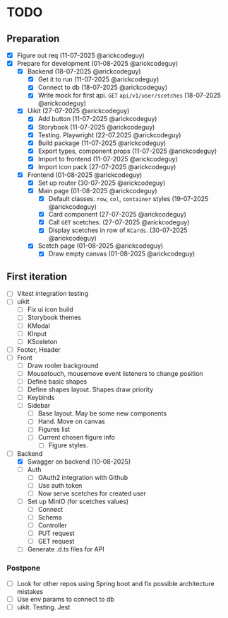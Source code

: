 # TODO

## Preparation

- [x] Figure out req (11-07-2025 @arickcodeguy)
- [x] Prepare for development (01-08-2025 @arickcodeguy)
  - [x] Backend (18-07-2025 @arickcodeguy)
    - [x] Get it to run (11-07-2025 @arickcodeguy)
    - [x] Connect to db (18-07-2025 @arickcodeguy)
    - [x] Write mock for first api. `GET` `api/v1/user/scetches` (18-07-2025 @arickcodeguy)
  - [x] Uikit (27-07-2025 @arickcodeguy)
    - [x] Add button (11-07-2025 @arickcodeguy)
    - [x] Storybook (11-07-2025 @arickcodeguy)
    - [x] Testing. Playwright (22-07.2025 @arickcodeguy)
    - [x] Build package (11-07-2025 @arickcodeguy)
    - [x] Export types, component props (11-07-2025 @arickcodeguy)
    - [x] Import to frontend (11-07-2025 @arickcodeguy)
    - [x] Import icon pack (27-07-2025 @arickcodeguy)
  - [x] Frontend (01-08-2025 @arickcodeguy)
    - [x] Set up router (30-07-2025 @arickcodeguy)
    - [x] Main page (01-08-2025 @arickcodeguy)
      - [x] Default classes. `row`, `col`, `container` styles (19-07-2025 @arickcodeguy)
      - [x] Card component (27-07-2025 @arickcodeguy)
      - [x] Call `GET` scetches. (27-07-2025 @arickcodeguy)
      - [x] Display scetches in row of `KCards`. (30-07-2025 @arickcodeguy)
    - [x] Scetch page (01-08-2025 @arickcodeguy)
      - [x] Draw empty canvas (01-08-2025 @arickcodeguy)

## First iteration

- [ ] Vitest integration testing
- [ ] uikit
  - [ ] Fix ui icon build
  - [ ] Storybook themes
  - [ ] KModal
  - [ ] KInput
  - [ ] KSceleton
- [ ] Footer, Header
- [ ] Front
  - [ ] Draw rooler background
  - [ ] Mousetouch, mousemove event listeners to change position
  - [ ] Define basic shapes
  - [ ] Define shapes layout. Shapes draw priority
  - [ ] Keybinds
  - [ ] Sidebar
    - [ ] Base layout. May be some new components
    - [ ] Hand. Move on canvas
    - [ ] Figures list
    - [ ] Current chosen figure info
      - [ ] Figure styles.
- [ ] Backend
  - [x] Swagger on backend (10-08-2025)
  - [ ] Auth
    - [ ] OAuth2 integration with Github
    - [ ] Use auth token
    - [ ] Now serve scetches for created user
  - [ ] Set up MinIO (for scetches values)
    - [ ] Connect
    - [ ] Schema
    - [ ] Controller
    - [ ] PUT request
    - [ ] GET request
  - [ ] Generate .d.ts files for API

### Postpone

- [ ] Look for other repos using Spring boot and fix possible architecture mistakes
- [ ] Use env params to connect to db
- [ ] uikit. Testing. Jest
